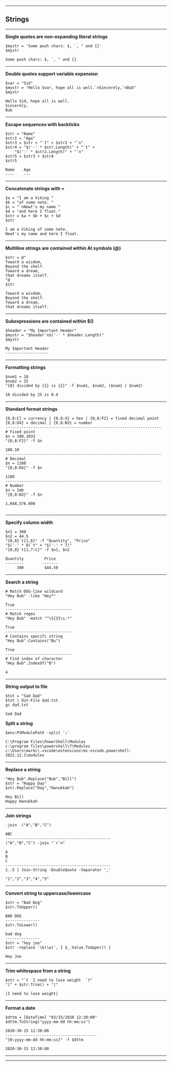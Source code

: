 
***

## Strings

***

**Single quotes are non-expanding literal strings**

```
$mystr = 'Some pwsh chars: $, `, " and {}'
$mystr

Some pwsh chars: $, `, " and {}

```
***

**Double quotes support variable expansion**

```
$var = "Sid"
$mystr = "Hello $var, hope all is well.`nSincerely,`nBub"
$mystr

Hello Sid, hope all is well.
Sincerely,
Bub

```

***

**Escape sequences with backticks**

```
$str = "Name"
$str2 = "Age"
$str3 = $str + "`t" + $str2 + "`n"
$str4 = "$('-' * $str.Length)" + "`t" + 
    "$('-' * $str2.Length)" + "`n"
$str5 = $str3 + $str4 
$str5 

Name    Age
----    ---

```

***

**Concatenate strings with +**

```
$a = "I am a Viking "
$b = "of some note. "
$c = "`nNewt's my name "
$d = "and here I float."
$str = $a + $b + $c + $d 
$str 

I am a Viking of some note. 
Newt's my name and here I float.

```

***

**Multiline strings are contained within At symbols (@)**

```
$str = @"
Toward a wisdom, 
Beyond the shelf.
Toward a dream, 
that dreams itself.
"@
$str 

Toward a wisdom, 
Beyond the shelf.
Toward a dream,
that dreams itself.

```


***

**Subexpressions are contained within $()**

```
$header = "My Important Header"
$mystr = "$header`n$('-' * $header.Length)"
$mystr

My Important Header
-------------------

```

***

**Formatting strings**

```
$num1 = 10
$num2 = 25
"{0} divided by {1} is {2}" -f $num1, $num2, ($num1 / $num2)

10 divided by 25 is 0.4

```

***

**Standard format strings**

```
{0,8:C} = currency | {0,8:X} = hex | {0,8:F2} = fixed decimal point
{0,8:D4} = decimal | {0,8:N3} = number 
--------------------------------------------------------------------
# Fixed point
$n = 100.1033
"{0,8:F2}" -f $n

100.10
--------------------------------------------------------------------
# Decimal
$n = 1100
"{0,8:D4}" -f $n

1100
--------------------------------------------------------------------
# Number
$n = 1mb
"{0,8:N3}" -f $n

1,048,576.000


```


***

**Specify column width**

```
$n1 = 300
$n2 = 44.5
"{0,8}`t{1,6}" -f "Quantity", "Price"
"$('-' * 8)`t" + "$('-' * 7)"
"{0,8}`t{1,7:C}" -f $n1, $n2

Quantity         Price
--------        -------
     300         $44.50

```

***

**Search a string**

```
# Match DOS-like wildcard
"Hey Bub" -like "Hey*"

True
-----------------------------
# Match regex
"Hey Bub" -match "^\S{3}\s.*"

True
-----------------------------
# Contains specifc string
"Hey Bub".Contains("Bu")

True
-----------------------------
# Find index of character
"Hey Bub".IndexOf("B")

4

```

***

**String output to file**

```
$txt = "Sad Dad"
$txt | Out-File dad.txt 
gc dad.txt 

Sad Dad

```

**Split a string**

```
$env:PSModulePath -split ';'

C:\Program Files\PowerShell\Modules
c:\program files\powershell\7\Modules
c:\Users\markc\.vscode\extensions\ms-vscode.powershell-2022.12.1\modules

```

***

**Replace a string**

```
"Hey Bub".Replace("Bub","Bill") 
$str = "Happy Day"
$str.Replace("Day","Hanukkah")

Hey Bill
Happy Hanukkah

```

***

**Join strings**

```
-join  ("A","B","C") 

ABC
----------------------------------------------
("A","B","C") -join "`r`n"

A
B
C
----------------------------------------------
1..5 | Join-String -DoubleQuote -Separator ','

"1","2","3","4","5"

```

***

**Convert string to uppercase/lowercase**

```
$str = "Bad Dog"
$str.ToUpper()

BAD DOG
---------------
$str.ToLower()

bad dog
---------------
$str = "hey joe"
$str -replace '\b(\w)', { $_.Value.ToUpper() }

Hey Joe

```

***

**Trim whitespace from a string**

```
$str = "`t  I need to lose weight  `t"
"|" + $str.Trim() + "|"

|I need to lose weight|

```

***

**Format a date**

```
$dttm = [DateTime] "03/15/2020 12:30:00"
$dttm.ToString("yyyy-mm-dd hh:mm:ss")

2020-30-15 12:30:00
----------------------------------------
"{0:yyyy-mm-dd hh:mm:ss}" -f $dttm 

2020-30-15 12:30:00

```



***
***
